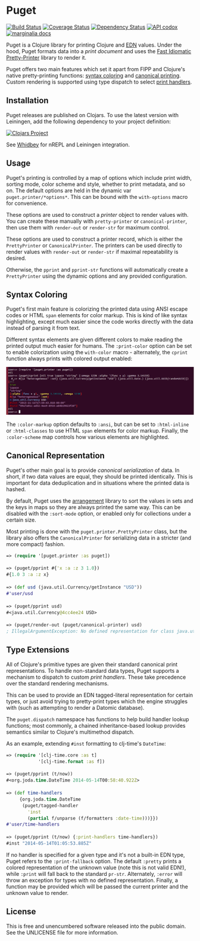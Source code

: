 Puget
=====

[![Build Status](https://travis-ci.org/greglook/puget.svg?branch=master)](https://travis-ci.org/greglook/puget)
[![Coverage Status](https://coveralls.io/repos/greglook/puget/badge.png?branch=master)](https://coveralls.io/r/greglook/puget?branch=master)
[![Dependency Status](https://www.versioneye.com/user/projects/53718bfb14c1589a89000144/badge.png?style=flat)](https://www.versioneye.com/clojure/mvxcvi:puget)
[![API codox](http://b.repl.ca/v1/doc-API-blue.png)](https://greglook.github.io/puget/api/)
[![marginalia docs](http://b.repl.ca/v1/doc-marginalia-blue.png)](https://greglook.github.io/puget/marginalia/uberdoc.html)

Puget is a Clojure library for printing Clojure and
[EDN](https://github.com/edn-format/edn) values. Under the hood, Puget formats
data into a _print document_ and uses the [Fast Idiomatic
Pretty-Printer](https://github.com/brandonbloom/fipp) library to render it.

Puget offers two main features which set it apart from FIPP and Clojure's native
pretty-printing functions: [syntax coloring](#syntax-coloring) and [canonical
printing](#canonical-representation). Custom rendering is supported using type
dispatch to select [print handlers](#type-extensions).

## Installation

Puget releases are published on Clojars. To use the latest version with
Leiningen, add the following dependency to your project definition:

[![Clojars Project](http://clojars.org/mvxcvi/puget/latest-version.svg)](http://clojars.org/mvxcvi/puget)

See [Whidbey](https://github.com/greglook/whidbey) for nREPL and Leiningen integration.

## Usage

Puget's printing is controlled by a map of options which include print width,
sorting mode, color scheme and style, whether to print metadata, and so on. The
default options are held in the dynamic var `puget.printer/*options*`. This can
be bound with the `with-options` macro for convenience.

These options are used to construct a _printer_ object to render values with.
You can create these manually with `pretty-printer` or `canonical-printer`, then
use them with `render-out` or `render-str` for maximum control.

These options are used to construct a printer record, which is either the
`PrettyPrinter` or `CanonicalPrinter`. The printers can be used directly to
render values with `render-out` or `render-str` if maximal repeatability is
desired.

Otherwise, the `pprint` and `pprint-str` functions will automatically create a
`PrettyPrinter` using the dynamic options and any provided configuration.

## Syntax Coloring

Puget's first main feature is colorizing the printed data using ANSI escape
codes or HTML `span` elements for color markup. This is kind of like syntax
highlighting, except much easier since the code works directly with the data
instead of parsing it from text.

Different syntax elements are given different colors to make reading the
printed output much easier for humans. The `:print-color` option can be set to
enable colorization using the `with-color` macro - alternately, the `cprint`
function always prints with colored output enabled:

![colorization example](screenshot.png)

The `:color-markup` option defaults to `:ansi`, but can be set to `:html-inline`
or `:html-classes` to use HTML `span` elements for color markup. Finally, the
`:color-scheme` map controls how various elements are highlighted.

## Canonical Representation

Puget's other main goal is to provide _canonical serialization_ of data. In
short, if two data values are equal, they should be printed identically. This is
important for data deduplication and in situations where the printed data is
hashed.

By default, Puget uses the
[arrangement](https://github.com/greglook/clj-arrangement) library to sort the
values in sets and the keys in maps so they are always printed the same way.
This can be disabled with the `:sort-mode` option, or enabled only for
collections under a certain size.

Most printing is done with the `puget.printer.PrettyPrinter` class, but the
library also offers the `CanonicalPrinter` for serializing data in a stricter
(and more compact) fashion.

```clojure
=> (require '[puget.printer :as puget])

=> (puget/pprint #{'x :a :z 3 1.0})
#{1.0 3 :a :z x}

=> (def usd (java.util.Currency/getInstance "USD"))
#'user/usd

=> (puget/pprint usd)
#<java.util.Currency@4cc4ee24 USD>

=> (puget/render-out (puget/canonical-printer) usd)
; IllegalArgumentException: No defined representation for class java.util.Currency: USD
```

## Type Extensions

All of Clojure's primitive types are given their standard canonical print
representations. To handle non-standard data types, Puget supports a mechanism
to dispatch to custom _print handlers_. These take precedence over the standard
rendering mechanisms.

This can be used to provide an EDN tagged-literal representation for certain
types, or just avoid trying to pretty-print types which the engine struggles
with (such as attempting to render a Datomic database).

The `puget.dispatch` namespace has functions to help build handler lookup
functions; most commonly, a chained inheritance-based lookup provides semantics
similar to Clojure's multimethod dispatch.

As an example, extending `#inst` formatting to clj-time's `DateTime`:

```clojure
=> (require '[clj-time.core :as t]
            '[clj-time.format :as f])

=> (puget/pprint (t/now))
#<org.joda.time.DateTime 2014-05-14T00:58:40.922Z>

=> (def time-handlers
     {org.joda.time.DateTime
      (puget/tagged-handler
        'inst
        (partial f/unparse (f/formatters :date-time)))}})
#'user/time-handlers

=> (puget/pprint (t/now) {:print-handlers time-handlers})
#inst "2014-05-14T01:05:53.885Z"
```

If no handler is specified for a given type and it's not a built-in EDN type,
Puget refers to the `:print-fallback` option. The default `:pretty` prints a
colored representation of the unknown value (note this is not valid EDN!),
while `:print` will fall back to the standard `pr-str`. Alternately, `:error`
will throw an exception for types with no defined representation. Finally, a
function may be provided which will be passed the current printer and the
unknown value to render.

## License

This is free and unencumbered software released into the public domain.
See the UNLICENSE file for more information.
